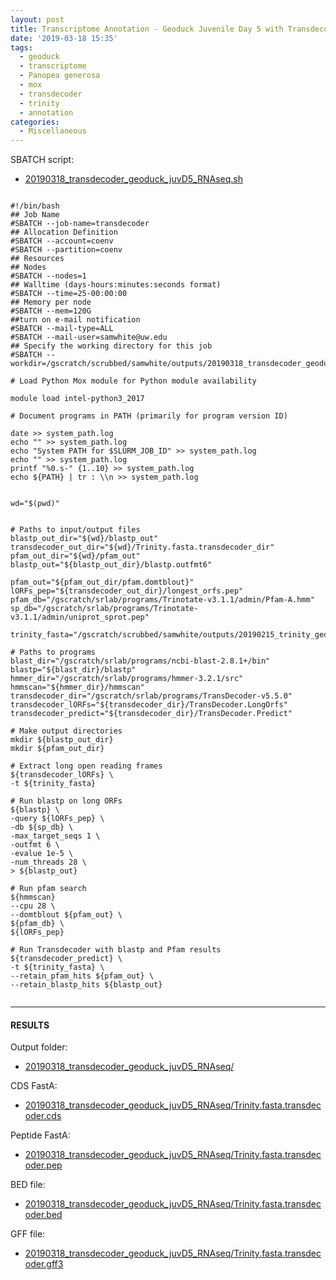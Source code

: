 ```yaml
---
layout: post
title: Transcriptome Annotation - Geoduck Juvenile Day 5 with Transdecoder on Mox
date: '2019-03-18 15:35'
tags:
  - geoduck
  - transcriptome
  - Panopea generosa
  - mox
  - transdecoder
  - trinity
  - annotation
categories:
  - Miscellaneous
---
```

SBATCH script:

- [20190318_transdecoder_geoduck_juvD5_RNAseq.sh](http://gannet.fish.washington.edu/Atumefaciens/20190318_transdecoder_geoduck_juvD5_RNAseq/20190318_transdecoder_geoduck_juvD5_RNAseq.sh)

<pre><code>
#!/bin/bash
## Job Name
#SBATCH --job-name=transdecoder
## Allocation Definition
#SBATCH --account=coenv
#SBATCH --partition=coenv
## Resources
## Nodes
#SBATCH --nodes=1
## Walltime (days-hours:minutes:seconds format)
#SBATCH --time=25-00:00:00
## Memory per node
#SBATCH --mem=120G
##turn on e-mail notification
#SBATCH --mail-type=ALL
#SBATCH --mail-user=samwhite@uw.edu
## Specify the working directory for this job
#SBATCH --workdir=/gscratch/scrubbed/samwhite/outputs/20190318_transdecoder_geoduck_juvD5_RNAseq

# Load Python Mox module for Python module availability

module load intel-python3_2017

# Document programs in PATH (primarily for program version ID)

date >> system_path.log
echo "" >> system_path.log
echo "System PATH for $SLURM_JOB_ID" >> system_path.log
echo "" >> system_path.log
printf "%0.s-" {1..10} >> system_path.log
echo ${PATH} | tr : \\n >> system_path.log


wd="$(pwd)"


# Paths to input/output files
blastp_out_dir="${wd}/blastp_out"
transdecoder_out_dir="${wd}/Trinity.fasta.transdecoder_dir"
pfam_out_dir="${wd}/pfam_out"
blastp_out="${blastp_out_dir}/blastp.outfmt6"

pfam_out="${pfam_out_dir/pfam.domtblout}"
lORFs_pep="${transdecoder_out_dir}/longest_orfs.pep"
pfam_db="/gscratch/srlab/programs/Trinotate-v3.1.1/admin/Pfam-A.hmm"
sp_db="/gscratch/srlab/programs/Trinotate-v3.1.1/admin/uniprot_sprot.pep"

trinity_fasta="/gscratch/scrubbed/samwhite/outputs/20190215_trinity_geoduck_juvD5_RNAseq/trinity_out_dir/Trinity.fasta"

# Paths to programs
blast_dir="/gscratch/srlab/programs/ncbi-blast-2.8.1+/bin"
blastp="${blast_dir}/blastp"
hmmer_dir="/gscratch/srlab/programs/hmmer-3.2.1/src"
hmmscan="${hmmer_dir}/hmmscan"
transdecoder_dir="/gscratch/srlab/programs/TransDecoder-v5.5.0"
transdecoder_lORFs="${transdecoder_dir}/TransDecoder.LongOrfs"
transdecoder_predict="${transdecoder_dir}/TransDecoder.Predict"

# Make output directories
mkdir ${blastp_out_dir}
mkdir ${pfam_out_dir}

# Extract long open reading frames
${transdecoder_lORFs} \
-t ${trinity_fasta}

# Run blastp on long ORFs
${blastp} \
-query ${lORFs_pep} \
-db ${sp_db} \
-max_target_seqs 1 \
-outfmt 6 \
-evalue 1e-5 \
-num_threads 28 \
> ${blastp_out}

# Run pfam search
${hmmscan}
--cpu 28 \
--domtblout ${pfam_out} \
${pfam_db} \
${lORFs_pep}

# Run Transdecoder with blastp and Pfam results
${transdecoder_predict} \
-t ${trinity_fasta} \
--retain_pfam_hits ${pfam_out} \
--retain_blastp_hits ${blastp_out}

</code></pre>



---

#### RESULTS

Output folder:

- [20190318_transdecoder_geoduck_juvD5_RNAseq/](http://gannet.fish.washington.edu/Atumefaciens/20190318_transdecoder_geoduck_juvD5_RNAseq/)

CDS FastA:

- [20190318_transdecoder_geoduck_juvD5_RNAseq/Trinity.fasta.transdecoder.cds](http://gannet.fish.washington.edu/Atumefaciens/20190318_transdecoder_geoduck_juvD5_RNAseq/Trinity.fasta.transdecoder.cds)

Peptide FastA:

- [20190318_transdecoder_geoduck_juvD5_RNAseq/Trinity.fasta.transdecoder.pep](http://gannet.fish.washington.edu/Atumefaciens/20190318_transdecoder_geoduck_juvD5_RNAseq/Trinity.fasta.transdecoder.pep)

BED file:

- [20190318_transdecoder_geoduck_juvD5_RNAseq/Trinity.fasta.transdecoder.bed](http://gannet.fish.washington.edu/Atumefaciens/20190318_transdecoder_geoduck_juvD5_RNAseq/Trinity.fasta.transdecoder.bed)

GFF file:

- [20190318_transdecoder_geoduck_juvD5_RNAseq/Trinity.fasta.transdecoder.gff3](http://gannet.fish.washington.edu/Atumefaciens/20190318_transdecoder_geoduck_juvD5_RNAseq/Trinity.fasta.transdecoder.gff3)
